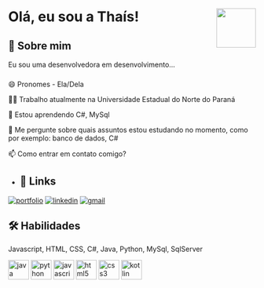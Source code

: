 

# Olá, eu sou a Thaís! <img align="right" height="80" src="https://i.imgflip.com/65efzo.gif"  />


## 🚀 Sobre mim
Eu sou uma desenvolvedora em desenvolvimento...
###
😄 Pronomes - Ela/Dela

👩‍💻 Trabalho atualmente na Universidade Estadual do Norte do Paraná

🧠 Estou aprendendo C#, MySql

💬 Me pergunte sobre quais assuntos estou estudando no momento, como por exemplo: banco de dados, C#

📫 Como entrar em contato comigo?


  
- ## 🔗 Links
[![portfolio](https://img.shields.io/badge/my_portfolio-000?style=for-the-badge&logo=ko-fi&logoColor=white)](https://bellatee.com.br/)
[![linkedin](https://img.shields.io/badge/linkedin-0A66C2?style=for-the-badge&logo=linkedin&logoColor=white)](https://www.linkedin.com/in/thais-alessandra-souza/)
[![gmail](https://img.shields.io/badge/gmail-0A66C2?style=for-the-badge&logo=gmail&logoColor=white)](mailto:taaysalessandra@gmail.com)




## 🛠 Habilidades
Javascript, HTML, CSS, C#, Java, Python, MySql, SqlServer
<div >
  
  
  <img src="https://cdn.jsdelivr.net/gh/devicons/devicon/icons/java/java-original-wordmark.svg" height="40" width="42" alt="java logo" />
  <img src="https://cdn.jsdelivr.net/gh/devicons/devicon/icons/python/python-original.svg" height="40" width="42" alt="python logo"  />
  <img src="https://cdn.jsdelivr.net/gh/devicons/devicon/icons/javascript/javascript-original.svg" height="40" width="42" alt="javascript logo"  />
  <img src="https://cdn.jsdelivr.net/gh/devicons/devicon/icons/html5/html5-original.svg" height="40" width="42" alt="html5 logo"  />
  <img src="https://cdn.jsdelivr.net/gh/devicons/devicon/icons/css3/css3-original.svg" height="40" width="42" alt="css3 logo"  />
  <img src="https://cdn.jsdelivr.net/gh/devicons/devicon/icons/kotlin/kotlin-original.svg"  height="40" width="42" alt="kotlin logo" />
 
          
          
          
</div>




 

